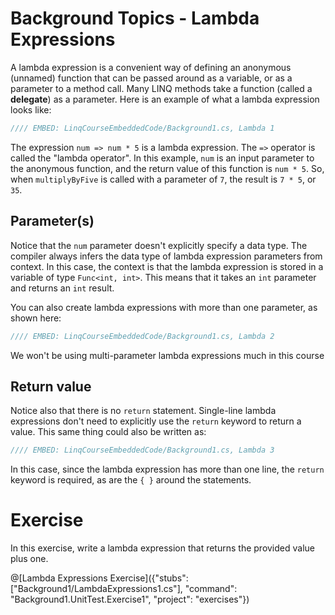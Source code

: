 # Background Topics - Lambda Expressions

A lambda expression is a convenient way of defining an anonymous (unnamed) function that can be passed around as a variable, or as a parameter to a method call. Many LINQ methods take a function (called a **delegate**) as a parameter. Here is an example of what a lambda expression looks like:

```csharp
//// EMBED: LinqCourseEmbeddedCode/Background1.cs, Lambda 1
```

The expression `num => num * 5` is a lambda expression. The `=>` operator is called the "lambda operator". In this example, `num` is an input parameter to the anonymous function, and the return value of this function is `num * 5`. So, when `multiplyByFive` is called with a parameter of `7`, the result is `7 * 5`, or `35`.

## Parameter(s)
Notice that the `num` parameter doesn't explicitly specify a data type. The compiler always infers the data type of lambda expression parameters from context. In this case, the context is that the lambda expression is stored in a variable of type `Func<int, int>`. This means that it takes an `int` parameter and returns an `int` result.

You can also create lambda expressions with more than one parameter, as shown here:

```csharp
//// EMBED: LinqCourseEmbeddedCode/Background1.cs, Lambda 2
```

We won't be using multi-parameter lambda expressions much in this course

## Return value
Notice also that there is no `return` statement. Single-line lambda expressions don't need to explicitly use the `return` keyword to return a value. This same thing could also be written as:

```csharp
//// EMBED: LinqCourseEmbeddedCode/Background1.cs, Lambda 3
```

In this case, since the lambda expression has more than one line, the `return` keyword is required, as are the `{ }` around the statements.

# Exercise
In this exercise, write a lambda expression that returns the provided value plus one.

@[Lambda Expressions Exercise]({"stubs": ["Background1/LambdaExpressions1.cs"], "command": "Background1.UnitTest.Exercise1", "project": "exercises"})
